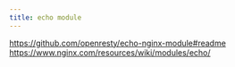 ```yaml
---
title: echo module
---
```


https://github.com/openresty/echo-nginx-module#readme
https://www.nginx.com/resources/wiki/modules/echo/